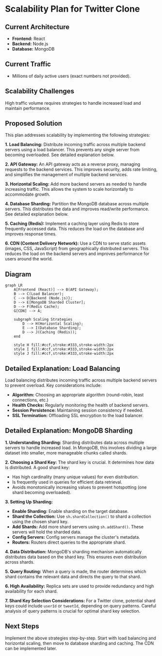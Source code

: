 # Scalability Plan for Twitter Clone

## Current Architecture

* **Frontend:** React
* **Backend:** Node.js
* **Database:** MongoDB

## Current Traffic

* Millions of daily active users (exact numbers not provided).

## Scalability Challenges

High traffic volume requires strategies to handle increased load and maintain performance.

## Proposed Solution

This plan addresses scalability by implementing the following strategies:

**1. Load Balancing:** Distribute incoming traffic across multiple backend servers using a load balancer.  This prevents any single server from becoming overloaded. See detailed explanation below.

**2. API Gateway:**  An API gateway acts as a reverse proxy, managing requests to the backend services.  This improves security, adds rate limiting, and simplifies the management of multiple backend services.

**3. Horizontal Scaling:** Add more backend servers as needed to handle increasing traffic. This allows the system to scale horizontally to accommodate growth.

**4. Database Sharding:** Partition the MongoDB database across multiple servers. This distributes the data and improves read/write performance.  See detailed explanation below.

**5. Caching (Redis):** Implement a caching layer using Redis to store frequently accessed data. This reduces the load on the database and improves response times.

**6. CDN (Content Delivery Network):** Use a CDN to serve static assets (images, CSS, JavaScript) from geographically distributed servers. This reduces the load on the backend servers and improves performance for users around the world.


## Diagram

```mermaid
graph LR
    A[Frontend (React)] --> B(API Gateway);
    B --> C(Load Balancer);
    C --> D{Backend (Node.js)};
    D --> E[MongoDB Sharded Cluster];
    D --> F(Redis Cache);
    G[CDN] --> A;

    subgraph Scaling Strategies
        D --> H(Horizontal Scaling);
        E --> I(Database Sharding);
        D --> J(Caching (Redis));
    end

    style H fill:#ccf,stroke:#333,stroke-width:2px
    style I fill:#ccf,stroke:#333,stroke-width:2px
    style J fill:#ccf,stroke:#333,stroke-width:2px
```

## Detailed Explanation: Load Balancing

Load balancing distributes incoming traffic across multiple backend servers to prevent overload.  Key considerations include:

* **Algorithm:**  Choosing an appropriate algorithm (round-robin, least connections, etc.)
* **Health Checks:** Regularly monitoring the health of backend servers.
* **Session Persistence:**  Maintaining session consistency if needed.
* **SSL Termination:** Offloading SSL encryption to the load balancer.

## Detailed Explanation: MongoDB Sharding

**1. Understanding Sharding:** Sharding distributes data across multiple servers to handle increased load.  In MongoDB, this involves dividing a large dataset into smaller, more manageable chunks called shards.

**2. Choosing a Shard Key:** The shard key is crucial. It determines how data is distributed.  A good shard key:
   - Has high cardinality (many unique values) for even distribution.
   - Is frequently used in queries for efficient data retrieval.
   - Avoids monotonically increasing values to prevent hotspotting (one shard becoming overloaded).

**3. Setting Up Sharding:**
   - **Enable Sharding:** Enable sharding on the target database.
   - **Shard the Collection:** Use `sh.shardCollection()` to shard a collection using the chosen shard key.
   - **Add Shards:** Add more shard servers using `sh.addShard()`.  These servers will hold the sharded data.
   - **Config Servers:** Config servers manage the cluster's metadata.
   - **Routers:** Routers direct queries to the appropriate shard.

**4. Data Distribution:**  MongoDB's sharding mechanism automatically distributes data based on the shard key.  This ensures even distribution across shards.

**5. Query Routing:** When a query is made, the router determines which shard contains the relevant data and directs the query to that shard.

**6. High Availability:**  Replica sets are used to provide redundancy and high availability for each shard.

**7. Shard Key Selection Considerations:** For a Twitter clone, potential shard keys could include `userId` or `tweetId`, depending on query patterns.  Careful analysis of query patterns is crucial for optimal shard key selection.


## Next Steps

Implement the above strategies step-by-step.  Start with load balancing and horizontal scaling, then move to database sharding and caching.  The CDN can be implemented later.